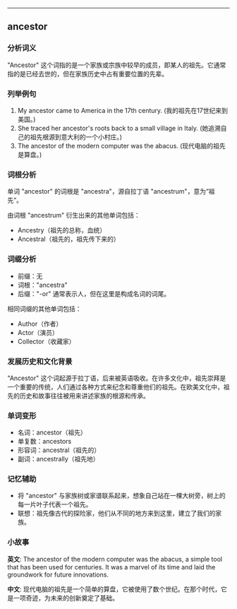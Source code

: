 
---------------
## ancestor
### 分析词义
"Ancestor" 这个词指的是一个家族或宗族中较早的成员，即某人的祖先。它通常指的是已经去世的，但在家族历史中占有重要位置的先辈。

### 列举例句
1. My ancestor came to America in the 17th century. (我的祖先在17世纪来到美国。)
2. She traced her ancestor's roots back to a small village in Italy. (她追溯自己的祖先根源到意大利的一个小村庄。)
3. The ancestor of the modern computer was the abacus. (现代电脑的祖先是算盘。)

### 词根分析
单词 "ancestor" 的词根是 "ancestra"，源自拉丁语 "ancestrum"，意为“祖先”。

由词根 "ancestrum" 衍生出来的其他单词包括：
- Ancestry（祖先的总称，血统）
- Ancestral（祖先的，祖先传下来的）

### 词缀分析
- 前缀：无
- 词根："ancestra"
- 后缀："-or" 通常表示人，但在这里是构成名词的词尾。

相同词缀的其他单词包括：
- Author（作者）
- Actor（演员）
- Collector（收藏家）

### 发展历史和文化背景
"Ancestor" 这个词起源于拉丁语，后来被英语吸收。在许多文化中，祖先崇拜是一个重要的传统，人们通过各种方式来纪念和尊重他们的祖先。在欧美文化中，祖先的历史和故事往往被用来讲述家族的根源和传承。

### 单词变形
- 名词：ancestor（祖先）
- 单复数：ancestors
- 形容词：ancestral（祖先的）
- 副词：ancestrally（祖先地）

### 记忆辅助
- 将 "ancestor" 与家族树或家谱联系起来，想象自己站在一棵大树旁，树上的每一片叶子代表一个祖先。
- 联想：祖先像古代的探险家，他们从不同的地方来到这里，建立了我们的家族。

### 小故事
**英文**:
The ancestor of the modern computer was the abacus, a simple tool that has been used for centuries. It was a marvel of its time and laid the groundwork for future innovations.

**中文**:
现代电脑的祖先是一个简单的算盘，它被使用了数个世纪。在那个时代，它是一项奇迹，为未来的创新奠定了基础。

